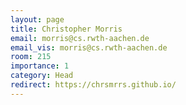 ```yaml
---
layout: page
title: Christopher Morris
email: morris@cs.rwth-aachen.de
email_vis: morris@cs.rwth-aachen.de
room: 215
importance: 1
category: Head
redirect: https://chrsmrrs.github.io/
---
```

